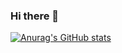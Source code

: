 ### Hi there 👋


[![Anurag's GitHub stats](https://github-readme-stats.vercel.app/api?username=gusanumatthew)](https://github.com/anuraghazra/github-readme-stats)
<!--
**gusanumatthew/gusanumatthew** is a ✨ _special_ ✨ repository because its `README.md` (this file) appears on your GitHub profile.

Here are some ideas to get you started:

- 🔭 I’m currently working on ...
- 🌱 I’m currently learning ...
- 👯 I’m looking to collaborate on ...
- 🤔 I’m looking for help with ...
- 💬 Ask me about ...
- 📫 How to reach me: ...
- 😄 Pronouns: ...
- ⚡ Fun fact: ...
-->
